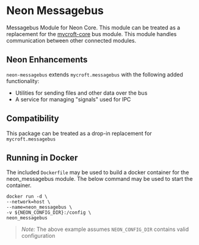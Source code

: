 # Neon Messagebus
Messagebus Module for Neon Core. This module can be treated as a replacement for the
[mycroft-core](https://github.com/MycroftAI/mycroft-core) bus module. This module handles communication between other 
connected modules.

## Neon Enhancements
`neon-messagebus` extends `mycroft.messagebus` with the following added functionality:
* Utilities for sending files and other data over the bus
* A service for managing "signals" used for IPC

## Compatibility
This package can be treated as a drop-in replacement for `mycroft.messagebus`

## Running in Docker
The included `Dockerfile` may be used to build a docker container for the neon_messagebus module. The below command may be used
to start the container.

```shell
docker run -d \
--network=host \
--name=neon_messagebus \
-v ${NEON_CONFIG_DIR}:/config \
neon_messagebus
```
>*Note:* The above example assumes `NEON_CONFIG_DIR` contains valid configuration
